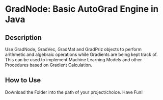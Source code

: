 # GradNode: Basic AutoGrad Engine in Java

## Description
Use GradNode, GradVec, GradMat and GradPriz objects to perform arithmetic and algebraic operations while Gradients are being kept track of.<br>This can be used to implement
Machine Learning Models and other Procedures based on Gradient Calculation.

## How to Use
Download the Folder into the path of your project/choice.
Have Fun!

